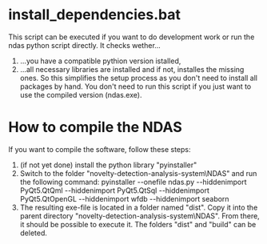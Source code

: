 # install_dependencies.bat
This script can be executed if you want to do development work or run the ndas python script directly. It checks wether... 
1. ...you have a compatible pythion version istalled,
2. ...all necessary libraries are installed and if not, installes the missing ones. 
So this simplifies the setup process as you don't need to install all packages by hand. 
You don't need to run this script if you just want to use the compiled version (ndas.exe).

# How to compile the NDAS
If you want to compile the software, follow these steps:
1. (if not yet done) install the python library "pyinstaller" 
2. Switch to the folder "novelty-detection-analysis-system\NDAS" and run the following command: pyinstaller --onefile ndas.py --hiddenimport PyQt5.QtQml --hiddenimport PyQt5.QtSql --hiddenimport PyQt5.QtOpenGL --hiddenimport wfdb --hiddenimport seaborn
3. The resulting exe-file is located in a folder named "dist". Copy it into the parent directory "novelty-detection-analysis-system\NDAS". From there, it should be possible to execute it. The folders "dist" and "build" can be deleted. 